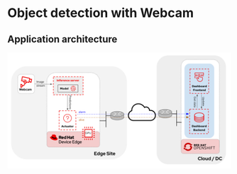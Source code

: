 # Object detection with Webcam

## Application architecture

![](images/object-detection-webcam.png)
















